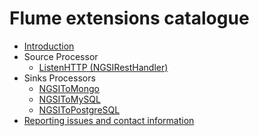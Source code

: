 # Flume extensions catalogue

* [Introduction](./introduction.md)
* Source Processor
    * [ListenHTTP (NGSIRestHandler)](./ngsi_rest_handler.md)
* Sinks Processors
    * [NGSIToMongo](./ngsi_mongo_sink.md)
    * [NGSIToMySQL](./ngsi_mysql_sink.md)
    * [NGSIToPostgreSQL](./ngsi_postgresql_sink.md)
* [Reporting issues and contact information](./issues_and_contact.md)
